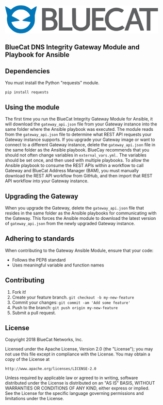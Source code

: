 ![alt text](logo.png "logo")

## BlueCat DNS Integrity Gateway Module and Playbook for Ansible

## Dependencies

You must install the Python "requests" module.

```
pip install requests
```

## Using the module

The first time you run the BlueCat Integrity Gateway Module for Ansible, it will download the `gateway_api.json` file from your Gateway instance into the same folder where the Ansible playbook was executed.
The module reads from the `gateway_api.json` file to determine what REST API requests your Gateway instance supports.
If you upgrade your Gateway image or want to connect to a different Gateway instance, delete the `gateway_api.json` file in the same folder as the Ansible playbook.
BlueCay recommends that you should not often change variables in `external_vars.yml.` The variables should be set once, and then used with multiple playbooks.
To allow the Ansible playbook to consume the REST APIs within a workflow to call Gateway and BlueCat Address Manager (BAM), you must manually download the REST API workflow from GitHub, and then import that REST API workflow into your Gateway instance. 

## Upgrading the Gateway

When you upgrade the Gateway, delete the `gateway_api.json` file that resides in the same folder as the Ansible playbooks for communicating with the Gateway.
This forces the Ansible module to download the latest version of `gateway_api.json` from the newly upgraded Gateway instance.

## Adhering to standards
When contributing to the Gateway Ansible Module, ensure that your code:
- Follows the PEP8 standard
- Uses meaningful variable and function names

## Contributing

1. Fork it!
2. Create your feature branch. `git checkout -b my-new-feature`
3. Commit your changes: `git commit -am 'Add some feature'`
4. Push to the branch: `git push origin my-new-feature`
5. Submit a pull request.

## License

Copyright 2018 BlueCat Networks, Inc.

Licensed under the Apache License, Version 2.0 (the "License");
you may not use this file except in compliance with the License.
You may obtain a copy of the License at

    http://www.apache.org/licenses/LICENSE-2.0

Unless required by applicable law or agreed to in writing, software
distributed under the License is distributed on an "AS IS" BASIS,
WITHOUT WARRANTIES OR CONDITIONS OF ANY KIND, either express or implied.
See the License for the specific language governing permissions and
limitations under the License.
